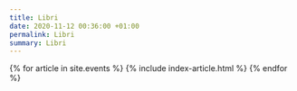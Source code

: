 ```yaml
---
title: Libri
date: 2020-11-12 00:36:00 +01:00
permalink: Libri
summary: Libri
---
```


<section class="post-index">
{% for article in site.events %}
{% include index-article.html %}
{% endfor %}
</section>